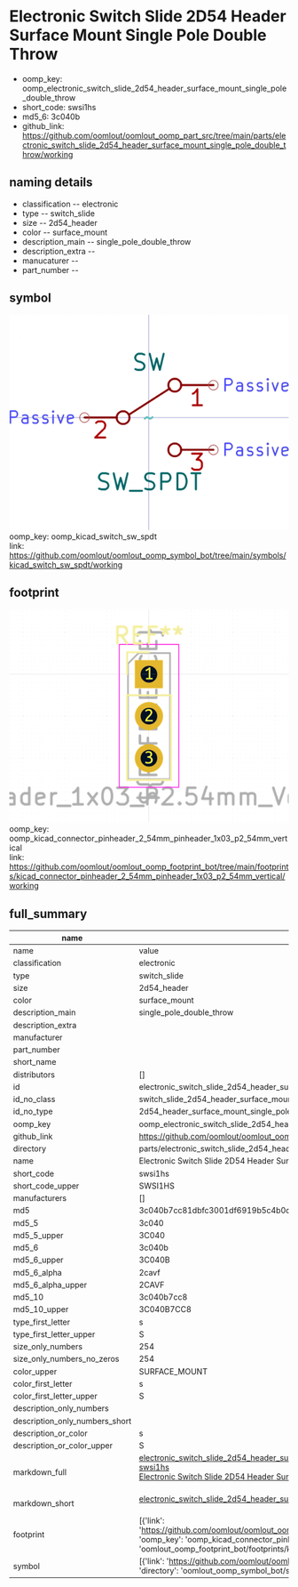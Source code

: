 # Electronic Switch Slide 2D54 Header Surface Mount Single Pole Double Throw

  
* oomp_key: oomp_electronic_switch_slide_2d54_header_surface_mount_single_pole_double_throw 
* short_code: swsi1hs
* md5_6: 3c040b  
* github_link: https://github.com/oomlout/oomlout_oomp_part_src/tree/main/parts/electronic_switch_slide_2d54_header_surface_mount_single_pole_double_throw/working  
## naming details
* classification -- electronic
* type -- switch_slide
* size -- 2d54_header
* color -- surface_mount
* description_main -- single_pole_double_throw
* description_extra -- 
* manucaturer -- 
* part_number -- 



## symbol

![](symbol/0/working/working_600.png)  
oomp_key: oomp_kicad_switch_sw_spdt  
link: https://github.com/oomlout/oomlout_oomp_symbol_bot/tree/main/symbols/kicad_switch_sw_spdt/working  

## footprint

![](footprint/0/working/working_600.png)  
oomp_key: oomp_kicad_connector_pinheader_2_54mm_pinheader_1x03_p2_54mm_vertical  
link: https://github.com/oomlout/oomlout_oomp_footprint_bot/tree/main/footprints/kicad_connector_pinheader_2_54mm_pinheader_1x03_p2_54mm_vertical/working  

## full_summary
| name | value | 
| --- | --- | 
| name | value | 
| classification | electronic | 
| type | switch_slide | 
| size | 2d54_header | 
| color | surface_mount | 
| description_main | single_pole_double_throw | 
| description_extra |  | 
| manufacturer |  | 
| part_number |  | 
| short_name |  | 
| distributors | [] | 
| id | electronic_switch_slide_2d54_header_surface_mount_single_pole_double_throw | 
| id_no_class | switch_slide_2d54_header_surface_mount_single_pole_double_throw | 
| id_no_type | 2d54_header_surface_mount_single_pole_double_throw | 
| oomp_key | oomp_electronic_switch_slide_2d54_header_surface_mount_single_pole_double_throw | 
| github_link | https://github.com/oomlout/oomlout_oomp_part_src/tree/main/parts/electronic_switch_slide_2d54_header_surface_mount_single_pole_double_throw/working | 
| directory | parts/electronic_switch_slide_2d54_header_surface_mount_single_pole_double_throw | 
| name | Electronic Switch Slide 2D54 Header Surface Mount Single Pole Double Throw | 
| short_code | swsi1hs | 
| short_code_upper | SWSI1HS | 
| manufacturers | [] | 
| md5 | 3c040b7cc81dbfc3001df6919b5c4b0c | 
| md5_5 | 3c040 | 
| md5_5_upper | 3C040 | 
| md5_6 | 3c040b | 
| md5_6_upper | 3C040B | 
| md5_6_alpha | 2cavf | 
| md5_6_alpha_upper | 2CAVF | 
| md5_10 | 3c040b7cc8 | 
| md5_10_upper | 3C040B7CC8 | 
| type_first_letter | s | 
| type_first_letter_upper | S | 
| size_only_numbers | 254 | 
| size_only_numbers_no_zeros | 254 | 
| color_upper | SURFACE_MOUNT | 
| color_first_letter | s | 
| color_first_letter_upper | S | 
| description_only_numbers |  | 
| description_only_numbers_short |   | 
| description_or_color | s  | 
| description_or_color_upper | S  | 
| markdown_full | [electronic_switch_slide_2d54_header_surface_mount_single_pole_double_throw](https://github.com/oomlout/oomlout_oomp_part_src/tree/main/parts/electronic_switch_slide_2d54_header_surface_mount_single_pole_double_throw/working)<br>[swsi1hs](https://github.com/oomlout/oomlout_oomp_part_src/tree/main/parts/electronic_switch_slide_2d54_header_surface_mount_single_pole_double_throw/working)<br>[Electronic Switch Slide 2D54 Header Surface Mount Single Pole Double Throw](https://github.com/oomlout/oomlout_oomp_part_src/tree/main/parts/electronic_switch_slide_2d54_header_surface_mount_single_pole_double_throw/working)<br><br> | 
| markdown_short | [electronic_switch_slide_2d54_header_surface_mount_single_pole_double_throw](https://github.com/oomlout/oomlout_oomp_part_src/tree/main/parts/electronic_switch_slide_2d54_header_surface_mount_single_pole_double_throw/working)<br><br> | 
| footprint | [{'link': 'https://github.com/oomlout/oomlout_oomp_footprint_bot/tree/main/foootprntss/kicad_connector_pinheader_2_54mm_pinheader_1x03_p2_54mm_vertical', 'oomp_key': 'oomp_kicad_connector_pinheader_2_54mm_pinheader_1x03_p2_54mm_vertical', 'directory': 'oomlout_oomp_footprint_bot/footprints/kicad_connector_pinheader_2_54mm_pinheader_1x03_p2_54mm_vertical//working/working.kicad_mod'}] | 
| symbol | [{'link': 'https://github.com/oomlout/oomlout_oomp_symbol_bot/tree/main/symbols/kicad_switch_sw_spdt', 'oomp_key': 'oomp_kicad_switch_sw_spdt', 'directory': 'oomlout_oomp_symbol_bot/symbols/kicad_switch_sw_spdt//working/working.kicad_sym'}] | 
